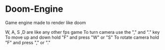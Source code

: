 # Doom-Engine
Game engine made to render like doom


W, A, S ,D are like any other fps game
To turn camera use the "," and "." key
To move up and down hold "F" and press "W" or "S"
To rotate camera hold "F" and press "," or "."
